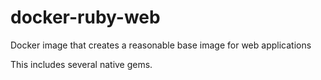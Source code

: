 # docker-ruby-web
Docker image that creates a reasonable base image for web applications

This includes several native gems.
